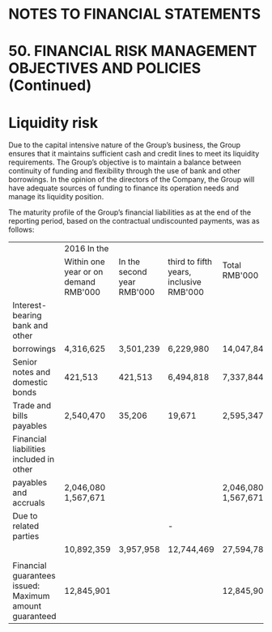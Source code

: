 # NOTES TO FINANCIAL STATEMENTS

# 50. FINANCIAL RISK MANAGEMENT OBJECTIVES AND POLICIES (Continued)

# Liquidity risk

Due to the capital intensive nature of the Group’s business, the Group ensures that it maintains sufficient cash and credit lines to meet its liquidity requirements. The Group’s objective is to maintain a balance between continuity of funding and flexibility through the use of bank and other borrowings. In the opinion of the directors of the Company, the Group will have adequate sources of funding to finance its operation needs and manage its liquidity position.

The maturity profile of the Group’s financial liabilities as at the end of the reporting period, based on the contractual undiscounted payments, was as follows:

<table><tr><td rowspan="2"></td><td colspan="3">2016 In the</td><td rowspan="2">Total RMB&#x27;000</td></tr><tr><td>Within one year or on demand RMB&#x27;000</td><td>In the second year RMB&#x27;000</td><td>third to fifth years, inclusive RMB&#x27;000</td></tr><tr><td>Interest-bearing bank and other</td><td></td><td></td><td></td><td></td></tr><tr><td>borrowings</td><td>4,316,625</td><td>3,501,239</td><td>6,229,980</td><td>14,047,844</td></tr><tr><td>Senior notes and domestic bonds</td><td>421,513</td><td>421,513</td><td>6,494,818</td><td>7,337,844</td></tr><tr><td>Trade and bills payables</td><td>2,540,470</td><td>35,206</td><td>19,671</td><td>2,595,347</td></tr><tr><td>Financial liabilities included in other</td><td></td><td></td><td></td><td></td></tr><tr><td>payables and accruals</td><td>2,046,080 1,567,671</td><td></td><td></td><td>2,046,080 1,567,671</td></tr><tr><td>Due to related parties</td><td></td><td></td><td>-</td><td></td></tr><tr><td></td><td>10,892,359</td><td>3,957,958</td><td>12,744,469</td><td>27,594,786</td></tr><tr><td></td><td></td><td></td><td></td><td></td></tr><tr><td>Financial guarantees issued: Maximum amount guaranteed</td><td>12,845,901</td><td></td><td></td><td>12,845,901</td></tr></table>